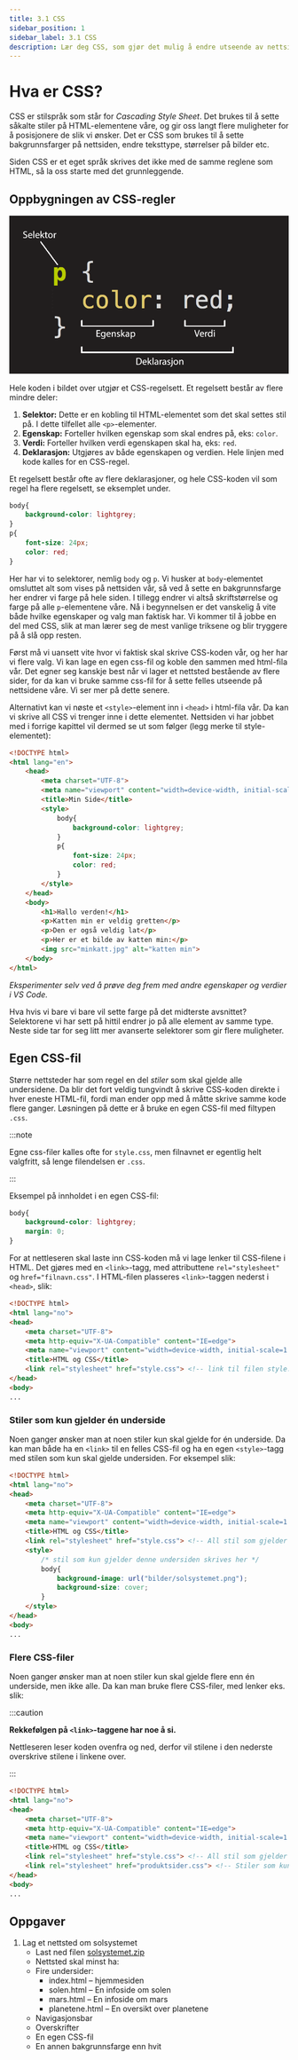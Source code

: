 ```yaml
---
title: 3.1 CSS
sidebar_position: 1
sidebar_label: 3.1 CSS
description: Lær deg CSS, som gjør det mulig å endre utseende av nettsiden din.
---
```


# Hva er CSS?

CSS er stilspråk som står for *Cascading Style Sheet*. Det brukes til å sette såkalte stiler på HTML-elementene våre, og gir oss langt flere muligheter for å posisjonere de slik vi ønsker.
Det er CSS som brukes til å sette bakgrunnsfarger på nettsiden, endre teksttype, størrelser på bilder etc.

Siden CSS er et eget språk skrives det ikke med de samme reglene som HTML, så la oss starte med det grunnleggende.

## Oppbygningen av CSS-regler

![Et CSS-regelsett](./bilder/3_1%20-%20css/css-regel.png)
  
Hele koden i bildet over utgjør et CSS-regelsett.
Et regelsett består av flere mindre deler:  

1. **Selektor:** Dette er en kobling til HTML-elementet som det skal settes stil på. I dette tilfellet alle `<p>`-elementer.
2. **Egenskap:** Forteller hvilken egenskap som skal endres på, eks: `color`.
3. **Verdi:** Forteller hvilken verdi egenskapen skal ha, eks: `red`.
4. **Deklarasjon:** Utgjøres av både egenskapen og verdien. Hele linjen med kode kalles for en CSS-regel.

Et regelsett består ofte av flere deklarasjoner, og hele CSS-koden vil som regel ha flere regelsett, se eksemplet under.

```css
body{
    background-color: lightgrey;
}
p{
    font-size: 24px;
    color: red;
}
```

Her har vi to selektorer, nemlig `body` og `p`. Vi husker at `body`-elementet omsluttet alt som vises på nettsiden vår, så ved å sette en bakgrunnsfarge her endrer vi farge på hele siden. I tillegg endrer vi altså skriftstørrelse og farge på alle `p`-elementene våre. Nå i begynnelsen er det vanskelig å vite både hvilke egenskaper og valg man faktisk har. Vi kommer til å jobbe en del med CSS, slik at man lærer seg de mest vanlige triksene og blir tryggere på å slå opp resten.

Først må vi uansett vite hvor vi faktisk skal skrive CSS-koden vår, og her har vi flere valg. Vi kan lage en egen css-fil og koble den sammen med html-fila vår. Det egner seg kanskje best når vi lager et nettsted bestående av flere sider, for da kan vi bruke samme css-fil for å sette felles utseende på nettsidene våre. Vi ser mer på dette senere.

Alternativt kan vi nøste et `<style>`-element inn i  `<head>` i html-fila vår. Da kan vi skrive all CSS vi trenger inne i dette elementet. Nettsiden vi har jobbet med i forrige kapittel vil dermed se ut som følger (legg merke til style-elementet):

```html
<!DOCTYPE html>
<html lang="en">
    <head>
        <meta charset="UTF-8">
        <meta name="viewport" content="width=device-width, initial-scale=1.0">
        <title>Min Side</title>
        <style>
            body{
                background-color: lightgrey;
            }
            p{
                font-size: 24px;
                color: red;
            }
        </style>
    </head>
    <body>
        <h1>Hallo verden!</h1>
        <p>Katten min er veldig gretten</p>
        <p>Den er også veldig lat</p>
        <p>Her er et bilde av katten min:</p>
        <img src="minkatt.jpg" alt="katten min">
    </body>
</html>
```
*Eksperimenter selv ved å prøve deg frem med andre egenskaper og verdier i VS Code.*

Hva hvis vi bare vi bare vil sette farge på det midterste avsnittet? Selektorene vi har sett på hittil endrer jo på alle element av samme type. Neste side tar for seg litt mer avanserte selektorer som gir flere muligheter.

## Egen CSS-fil

Større nettsteder har som regel en del *stiler* som skal gjelde alle undersidene.
Da blir det fort veldig tungvindt å skrive CSS-koden direkte i hver eneste HTML-fil, fordi man ender opp med å måtte skrive samme kode flere ganger.
Løsningen på dette er å bruke en egen CSS-fil med filtypen `.css`.

:::note

Egne css-filer kalles ofte for `style.css`, men filnavnet er egentlig helt valgfritt, så lenge filendelsen er `.css`. 

:::

Eksempel på innholdet i en egen CSS-fil:

```css
body{
    background-color: lightgrey;
    margin: 0;
}

```

For at nettleseren skal laste inn CSS-koden må vi lage lenker til CSS-filene i HTML.
Det gjøres med en `<link>`-tagg, med attributtene `rel="stylesheet"` og `href="filnavn.css"`.
I HTML-filen plasseres `<link>`-taggen nederst i `<head>`, slik:

```html
<!DOCTYPE html>
<html lang="no">
<head>
    <meta charset="UTF-8">
    <meta http-equiv="X-UA-Compatible" content="IE=edge">
    <meta name="viewport" content="width=device-width, initial-scale=1.0">
    <title>HTML og CSS</title>
    <link rel="stylesheet" href="style.css"> <!-- link til filen style.css som ligger i samme mappe som denne html-filen -->
</head>
<body>
...
```

### Stiler som kun gjelder én underside

Noen ganger ønsker man at noen stiler kun skal gjelde for én underside.
Da kan man både ha en `<link>` til en felles CSS-fil og ha en egen `<style>`-tagg med stilen som kun skal gjelde undersiden.
For eksempel slik:

```html
<!DOCTYPE html>
<html lang="no">
<head>
    <meta charset="UTF-8">
    <meta http-equiv="X-UA-Compatible" content="IE=edge">
    <meta name="viewport" content="width=device-width, initial-scale=1.0">
    <title>HTML og CSS</title>
    <link rel="stylesheet" href="style.css"> <!-- All stil som gjelder alle undersider skrives i style.css -->
    <style>
        /* stil som kun gjelder denne undersiden skrives her */
        body{
            background-image: url("bilder/solsystemet.png");
            background-size: cover;
        }
    </style>
</head>
<body>
...
```

### Flere CSS-filer

Noen ganger ønsker man at noen stiler kun skal gjelde flere enn én underside, men ikke alle.
Da kan man bruke flere CSS-filer, med lenker eks. slik:

:::caution

**Rekkefølgen på `<link>`-taggene har noe å si.**

Nettleseren leser koden ovenfra og ned, derfor vil stilene i den nederste overskrive stilene i linkene over.

:::

```html
<!DOCTYPE html>
<html lang="no">
<head>
    <meta charset="UTF-8">
    <meta http-equiv="X-UA-Compatible" content="IE=edge">
    <meta name="viewport" content="width=device-width, initial-scale=1.0">
    <title>HTML og CSS</title>
    <link rel="stylesheet" href="style.css"> <!-- All stil som gjelder alle undersider skrives i style.css -->
    <link rel="stylesheet" href="produktsider.css"> <!-- Stiler som kun skal gjelde noen få undersider skrives i en egen fil -->
</head>
<body>
...
```

## Oppgaver

1. Lag et nettsted om solsystemet
   - Last ned filen [solsystemet.zip](./vedlegg/solsystemet.zip)
   - Nettsted skal minst ha:
   - Fire undersider:
     - index.html – hjemmesiden
     - solen.html – En infoside om solen
     - mars.html – En infoside om mars
     - planetene.html – En oversikt over planetene
   - Navigasjonsbar
   - Overskrifter
   - En egen CSS-fil
   - En annen bakgrunnsfarge enn hvit

